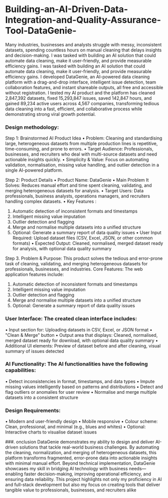 # Building-an-AI-Driven-Data-Integration-and-Quality-Assurance-Tool-DataGenie-
Many industries, businesses and analysts struggle with messy, inconsistent datasets, spending countless hours on manual cleaning that delays insights and decision-making. I was tasked with building an AI solution that could automate data cleaning, make it user-friendly, and provide measurable efficiency gains. I was tasked with building an AI solution that could automate data cleaning, make it user-friendly, and provide measurable efficiency gains.
I developed DataGenie, an AI-powered data cleaning platform with a drag-and-drop interface, intelligent issue detection, team collaboration features, and instant shareable outputs, all free and accessible without registration.
I tested my AI product and the platform has cleaned 2,847,392 datasets, fixed 15,293,847 issues, saved 142,847 hours, and gained 89,234 active users across 4,567 companies, transforming tedious data cleaning into a fast, efficient, and collaborative process while demonstrating strong viral growth potential.

### Design methodology:
Step 1: Brainstormed AI Product Idea
•	Problem: Cleaning and standardising large, heterogeneous datasets from multiple production lines is repetitive, time-consuming, and prone to errors.
•	Target Audience: Professionals, businesses, and recruiters who deal with multi-source datasets and need actionable insights quickly.
•	Simplicity & Value: Focus on automating validation, normalisation, missing value handling, and outlier detection in a single AI-powered platform.

Step 2: Product Details
•	Product Name: DataGenie
•	Main Problem It Solves: Reduces manual effort and time spent cleaning, validating, and merging heterogeneous datasets for analysis.
•	Target Users: Data professionals, business analysts, operations managers, and recruiters handling complex datasets.
•	Key Features :
1.	Automatic detection of inconsistent formats and timestamps
2.	Intelligent missing value imputation
3.	Outlier detection and flagging
4.	Merge and normalise multiple datasets into a unified structure
5.	Optional: Generate a summary report of data quality issues
•	User Input Required: Upload dataset files (CSV, Excel, JSON, or other common formats)
•	Expected Output: Cleaned, normalised, merged dataset ready for analysis, with optional data quality summary

Step 3. Problem & Purpose:
This product solves the tedious and error-prone task of cleaning, validating, and merging heterogeneous datasets for professionals, businesses, and industries.
Core Features: The web application features include:
1.	Automatic detection of inconsistent formats and timestamps
2.	Intelligent missing value imputation
3.	Outlier detection and flagging
4.	Merge and normalise multiple datasets into a unified structure
5.	Optional: Generate a summary report of data quality issues

### User Interface: The created clean interface includes:
•	Input section for: Uploading datasets in CSV, Excel, or JSON format
•	"Clean & Merge" button
•	Output area that displays: Cleaned, normalised, merged dataset ready for download, with optional data quality summary
•	Additional UI elements: Preview of dataset before and after cleaning, visual summary of issues detected

### AI Functionality: The AI functionalities have the following capabilities:
•	Detect inconsistencies in format, timestamps, and data types
•	Impute missing values intelligently based on patterns and distributions
•	Detect and flag outliers or anomalies for user review
•	Normalise and merge multiple datasets into a consistent structure

### Design Requirements:
•	Modern and user-friendly design
•	Mobile responsive
•	Colour scheme: Clean, professional, and minimal (e.g., blues and whites)
•	Optional: Interactive charts to visualise dataset issues

###. onclusion
DataGenie demonstrates my ability to design and deliver AI-driven solutions that tackle real-world business challenges. By automating the cleaning, normalization, and merging of heterogeneous datasets, this platform transforms fragmented, error-prone data into actionable insights with minimal manual effort. Beyond technical implementation, DataGenie showcases my skill in bridging AI technology with business needs—enabling faster decision-making, improving operational efficiency, and ensuring data reliability. This project highlights not only my proficiency in AI and full-stack development but also my focus on creating tools that deliver tangible value to professionals, businesses, and recruiters alike

